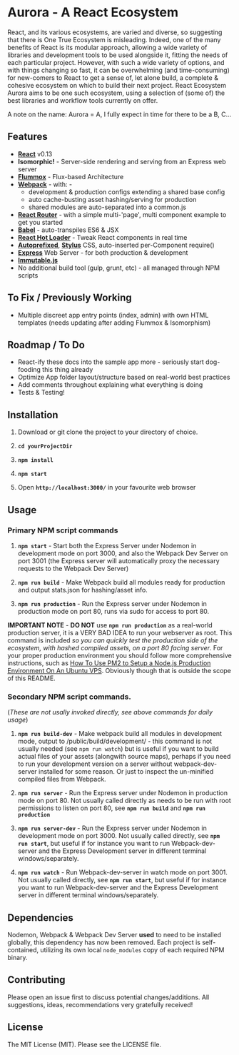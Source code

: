 # Aurora - A React Ecosystem

React, and its various ecosystems, are varied and diverse, so suggesting that there is One True Ecosystem is misleading. Indeed, one of the many benefits of React is its modular approach, allowing a wide variety of libraries and development tools to be used alongside it, fitting the needs of each particular project. However, with such a wide variety of options, and with things changing so fast, it can be overwhelming (and time-consuming) for new-comers to React to get a sense of, let alone build, a complete & cohesive ecosystem on which to build their next project. React Ecosystem Aurora aims to be one such ecosystem, using a selection of (some of) the best libraries and workflow tools currently on offer.

A note on the name: Aurora = A, I fully expect in time for there to be a B, C...

## Features

* [**React**](https://facebook.github.io/react/) v0.13
* **Isomorphic!** - Server-side rendering and serving from an Express web server
* [**Flummox**](http://acdlite.github.io/flummox) - Flux-based Architecture
* [**Webpack**](http://webpack.github.io/docs/) - with: -
    * development & production configs extending a shared base config
    * auto cache-busting asset hashing/serving for production
    * shared modules are auto-separated into a common.js
* [**React Router**](https://github.com/rackt/react-router) - with a simple multi-'page', multi component example to get you started
* [**Babel**](https://babeljs.io/) - auto-transpiles ES6 & JSX
* [**React Hot Loader**](http://gaearon.github.io/react-hot-loader/) - Tweak React components in real time
* [**Autoprefixed**](https://github.com/postcss/autoprefixer), [**Stylus**](https://learnboost.github.io/stylus/) CSS, auto-inserted per-Component require()
* [**Express**](http://expressjs.com/) Web Server - for both production & development
* [**Immutable.js**](http://facebook.github.io/immutable-js/)
* No additional build tool (gulp, grunt, etc) - all managed through NPM scripts

## To Fix / Previously Working

* Multiple discreet app entry points (index, admin) with own HTML templates (needs updating after adding Flummox & Isomorphism)

## Roadmap / To Do

* React-ify these docs into the sample app more - seriously start dog-fooding this thing already
* Optimize App folder layout/structure based on real-world best practices
* Add comments throughout explaining what everything is doing
* Tests & Testing!

## Installation

1. Download or git clone the project to your directory of choice.

2. **`cd yourProjectDir`**

3. **`npm install`**

4. **`npm start`**

5. Open **`http://localhost:3000/`** in your favourite web browser

## Usage

### Primary NPM script commands

1. **`npm start`** - Start both the Express Server under Nodemon in development mode on port 3000, and also the Webpack Dev Server on port 3001 (the Express server will automatically proxy the necessary requests to the Webpack Dev Server)

2. **`npm run build`** - Make Webpack build all modules ready for production and output stats.json for hashing/asset info.

3. **`npm run production`** - Run the Express server under Nodemon in production mode on port 80, runs via sudo for access to port 80.

**IMPORTANT NOTE** - **DO NOT** use **`npm run production`** as a real-world production server, it is a VERY BAD IDEA to run your webserver as root. This command is included *so you can quickly test the production side of the ecosystem, with hashed compiled assets, on a port 80 facing server*. For your proper production environment you should follow more comprehensive instructions, such as [How To Use PM2 to Setup a Node.js Production Environment On An Ubuntu VPS](https://www.digitalocean.com/community/tutorials/how-to-use-pm2-to-setup-a-node-js-production-environment-on-an-ubuntu-vps). Obviously though that is outside the scope of this README.

### Secondary NPM script commands.

(*These are not usally invoked directly, see above commands for daily usage*)

1. **`npm run build-dev`** - Make webpack build all modules in development mode, output to /public/build/development/ - this command is not usually needed (see `npm run watch`) but is useful if you want to build actual files of your assets (alongwith source maps), perhaps if you need to run your development version on a server without webpack-dev-server installed for some reason. Or just to inspect the un-minified compiled files from Webpack.

2. **`npm run server`** - Run the Express server under Nodemon in production mode on port 80. Not usually called directly as needs to be run with root permissions to listen on port 80, see **`npm run build`** and **`npm run production`**

3. **`npm run server-dev`** - Run the Express server under Nodemon in development mode on port 3000. Not usually called directly, see **`npm run start`**, but useful if for instance you want to run Webpack-dev-server and the Express Development server in different terminal windows/separately.

4. **`npm run watch`** - Run Webpack-dev-server in watch mode on port 3001. Not usually called directly, see **`npm run start`**, but useful if for instance you want to run Webpack-dev-server and the Express Development server in different terminal windows/separately.

## Dependencies

Nodemon, Webpack & Webpack Dev Server **used** to need to be installed globally, this dependency has now been removed. Each project is self-contained, utilizing its own local `node_modules` copy of each required NPM binary.

## Contributing

Please open an issue first to discuss potential changes/additions. All suggestions, ideas, recommendations very gratefully received!

## License

The MIT License (MIT). Please see the LICENSE file.
